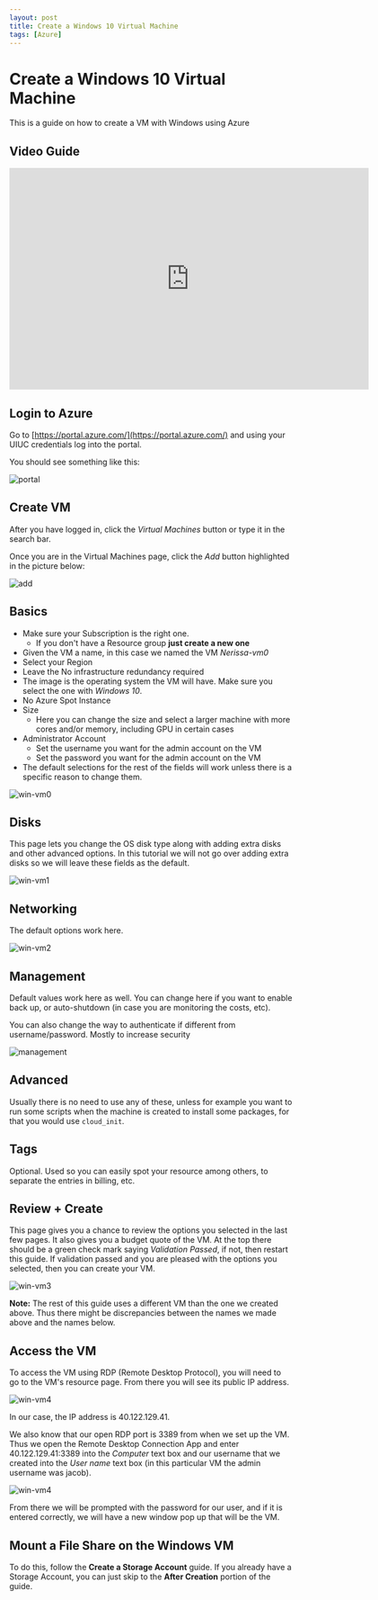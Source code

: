 ```yaml
---
layout: post
title: Create a Windows 10 Virtual Machine
tags: [Azure]
---
```


# Create a Windows 10 Virtual Machine

This is a guide on how to create a VM with Windows using Azure

## Video Guide
<iframe id="kmsembed-1_3x9of665" width="640" height="394" src="https://mediaspace.illinois.edu/embed/secure/iframe/entryId/1_3x9of665/uiConfId/26883701" class="kmsembed" allowfullscreen webkitallowfullscreen mozAllowFullScreen allow="autoplay *; fullscreen *; encrypted-media *" sandbox="allow-forms allow-same-origin allow-scripts allow-top-navigation allow-pointer-lock allow-popups allow-modals allow-orientation-lock allow-popups-to-escape-sandbox allow-presentation allow-top-navigation-by-user-activation" frameborder="0" title="Kaltura Player"></iframe>


## Login to Azure

Go to [https://portal.azure.com/](https://portal.azure.com/) and using your UIUC credentials log into the portal.

You should see something like this:

![portal](/images/Figures/portal.png)

## Create VM

After you have logged in, click the *Virtual Machines* button or type it in the search bar.

Once you are in the Virtual Machines page, click the *Add* button highlighted in the picture below:

![add](/images/Figures/add.png)

## Basics

- Make sure your Subscription is the right one.
    - If you don't have a Resource group **just create a new one**
- Given the VM a name, in this case we named the VM *Nerissa-vm0*
- Select your Region
- Leave the No infrastructure redundancy required 
- The image is the operating system the VM will have. Make sure you select the one with *Windows 10*.
- No Azure Spot Instance
- Size
    - Here you can change the size and select a larger machine with more cores and/or memory, including GPU in certain cases
- Administrator Account
    - Set the username you want for the admin account on the VM
    - Set the password you want for the admin account on the VM 
- The default selections for the rest of the fields will work unless there is a specific reason to change them.

![win-vm0](/images/Figures/vm-win0.png)

## Disks

This page lets you change the OS disk type along with adding extra disks and other advanced options. In this tutorial we will not go over adding extra disks so we will leave these fields as the default.

![win-vm1](/images/Figures/vm-win1.png)

## Networking

The default options work here.

![win-vm2](/images/Figures/vm-win2.png)

## Management

Default values work here as well. You can change here if you want to enable back up, or auto-shutdown (in case you are monitoring the costs, etc).

You can also change the way to authenticate if different from username/password. Mostly to increase security

![management](/images/Figures/management.png)

## Advanced

Usually there is no need to use any of these, unless for example you want to run some scripts when the machine is created to install some packages, for that you would use `cloud_init`.

## Tags

Optional. Used so you can easily spot your resource among others, to separate the entries in billing, etc.

## Review + Create

This page gives you a chance to review the options you selected in the last few pages. It also gives you a budget quote of the VM. At the top there should be a green check mark saying *Validation Passed*, if not, then restart this guide. If validation passed and you are pleased with the options you selected, then you can create your VM.

![win-vm3](/images/Figures/vm-win3.png)


**Note:** The rest of this guide uses a different VM than the one we created above. Thus there might be discrepancies between the names we made above and the names below.

## Access the VM

To access the VM using RDP (Remote Desktop Protocol), you will need to go to the VM's resource page. From there you will see its public IP address.

![win-vm4](/images/Figures/vm-win4.PNG)

In our case, the IP address is 40.122.129.41.

We also know that our open RDP port is 3389 from when we set up the VM. Thus we open the Remote Desktop Connection App and enter 40.122.129.41:3389 into the *Computer* text box and our username that we created into the *User name* text box (in this particular VM the admin username was jacob).

![win-vm4](/images/Figures/vm-win5.PNG)

From there we will be prompted with the password for our user, and if it is entered correctly, we will have a new window pop up that will be the VM.

## Mount a File Share on the Windows VM

To do this, follow the **Create a Storage Account** guide. If you already have a Storage Account, you can just skip to the **After Creation** portion of the guide.

